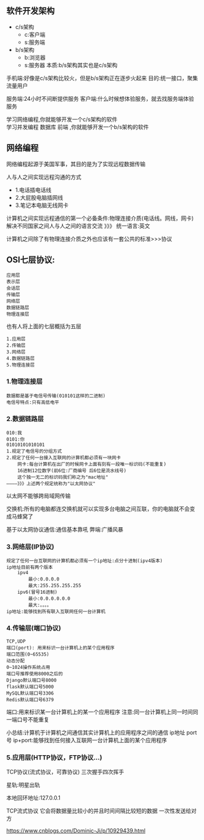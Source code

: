 ## 软件开发架构
* c/s架构
    * c:客户端
    * s:服务端
* b/s架构
    * b:浏览器
    * s:服务器
    本质:b/s架构其实也是c/s架构

手机端:好像是c/s架构比较火，但是b/s架构正在逐步火起来
目的:统一接口，聚集流量用户

服务端:24小时不间断提供服务
客户端:什么时候想体验服务，就去找服务端体验服务

学习网络编程,你就能够开发一个c/s架构的软件  
学习并发编程 数据库  前端  ,你就能够开发一个b/s架构的软件

## 网络编程
网络编程起源于美国军事，其目的是为了实现远程数据传输

人与人之间实现远程沟通的方式  
* 1.电话插电话线
* 2.大屁股电脑插网线
* 3.笔记本电脑无线网卡

计算机之间实现远程通信的第一个必备条件:物理连接介质(电话线。网线，网卡)
解决不同国家之间人与人之间的语言交流  》》》 统一语言:英文



计算机之间除了有物理连接介质之外也应该有一套公共的标准>>>协议

## OSI七层协议:
    应用层
    表示层
    会话层
    传输层
    网络层
    数据链路层
    物理连接层

也有人将上面的七层概括为五层

    1.应用层
    2.传输层
    3.网络层
    4.数据链路层
    5.物理连接层

### 1.物理连接层
    数据都是基于电信号传输(010101这样的二进制)
    电信号特点:只有高低电平

### 2.数据链路层
    010:我
    0101:你
    01010101010101
    1.规定了电信号的分组方式
    2.规定了任何一台接入互联网的计算机都必须有一块网卡
        网卡:每台计算机在出厂的时候网卡上面有刻有一段唯一标识码(不能重复)
        16进制12位数字(前6位:厂商编号 后6位是流水线号)
        这个独一无二的标识码我们称之为"mac地址"
    ————》》》上述两个规定统称为"以太网协议"
以太网不能够跨局域网传输


交换机:所有的电脑都连交换机就可以实现多台电脑之间互联，你的电脑就不会变成马蜂窝了

基于以太网协议通信:通信基本靠吼
弊端:广播风暴


### 3.网络层(IP协议)
    规定了任何一台互联网的计算机都必须有一个ip地址:点分十进制(ipv4版本)
    ip地址目前有两个版本
        ipv4
            最小:0.0.0.0
            最大:255.255.255.255
        ipv6(冒号16进制)
            最小:0.0.0.0.0.0
            最大:。。。。
    ip地址:能够找到所有联入互联网任何一台计算机

### 4.传输层(端口协议)
    TCP,UDP
    端口(port): 用来标识一台计算机上的某个应用程序
    端口范围(0~65535)
    动态分配
    0~1024操作系统占用
    端口号推荐使用8000之后的
    Django默认端口号8000
    flask默认端口号5000
    MySQL默认端口号3306
    Redis默认端口号6379
    
端口:用来标识某一台计算机上的某一个应用程序
注意:同一台计算机上同一时间同一端口号不能重复


小总结:计算机于计算机之间通信其实计算机上的应用程序之间的通信
ip地址
port号
ip+port:能够找到任何接入互联网一台计算机上面的某个应用程序

### 5.应用层(HTTP协议，FTP协议...)




TCP协议(流式协议，可靠协议)
    三次握手四次挥手

星轨:明星出轨




本地回环地址:127.0.0.1

TCP流式协议
    它会将数据量比较小的并且时间间隔比较短的数据
    一次性发送给对方


https://www.cnblogs.com/Dominic-Ji/p/10929439.html
